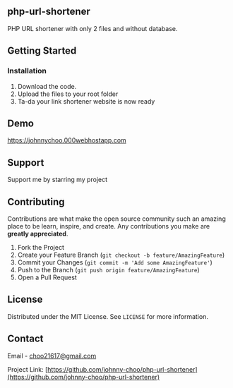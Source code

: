 <!-- PHP LINK SHORTENER -->
## php-url-shortener
PHP URL shortener with only 2 files and without database.

<!-- GETTING STARTED -->
## Getting Started

### Installation

1. Download the code.
2. Upload the files to your root folder
3. Ta-da your link shortener website is now ready



<!-- DEMO -->
## Demo

https://johnnychoo.000webhostapp.com

<!-- SUPPORT -->
## Support
Support me by starring my project


<!-- CONTRIBUTING -->
## Contributing

Contributions are what make the open source community such an amazing place to be learn, inspire, and create. Any contributions you make are **greatly appreciated**.


1. Fork the Project
2. Create your Feature Branch (`git checkout -b feature/AmazingFeature`)
3. Commit your Changes (`git commit -m 'Add some AmazingFeature'`)
4. Push to the Branch (`git push origin feature/AmazingFeature`)
5. Open a Pull Request


<!-- LICENSE -->
## License

Distributed under the MIT License. See `LICENSE` for more information.



<!-- CONTACT -->
## Contact

Email - choo21617@gmail.com

Project Link: [https://github.com/johnny-choo/php-url-shortener](https://github.com/johnny-choo/php-url-shortener)
